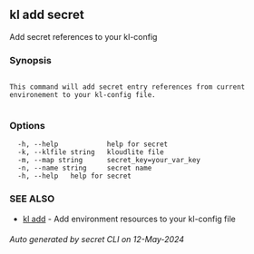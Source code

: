 ## kl add secret

Add secret references to your kl-config

### Synopsis

```

This command will add secret entry references from current environement to your kl-config file.
	
```

### Options

```
  -h, --help            help for secret
  -k, --klfile string   kloudlite file
  -m, --map string      secret_key=your_var_key
  -n, --name string     secret name
  -h, --help   help for secret
```

### SEE ALSO

* [kl add](kl_add.md)  - Add environment resources to your kl-config file

###### Auto generated by secret CLI on 12-May-2024
